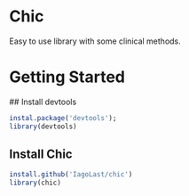 # Chic

Easy to use library with some clinical methods.

# Getting Started

## Install devtools

```r
instal.package('devtools');
library(devtools)
```

## Install Chic

```r
install.github('IagoLast/chic')
library(chic)
```



